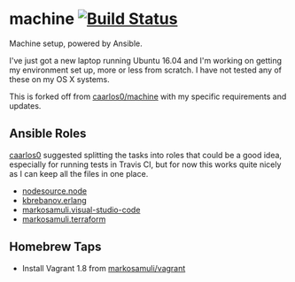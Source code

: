 # machine [![Build Status](https://travis-ci.org/markosamuli/machine.svg?branch=master)](https://travis-ci.org/markosamuli/machine)

Machine setup, powered by Ansible. 

I've just got a new laptop running Ubuntu 16.04 and I'm working on getting my environment 
set up, more or less from scratch. I have not tested any of these on my OS X systems.

This is forked off from [caarlos0/machine](https://github.com/caarlos0/machine) with my 
specific requirements and updates.

## Ansible Roles

[caarlos0](https://github.com/caarlos0) suggested splitting the tasks into roles that 
could be a good idea, especially for running tests in Travis CI, but for now this works 
quite nicely as I can keep all the files in one place.

- [nodesource.node](https://github.com/nodesource/ansible-nodejs-role)
- [kbrebanov.erlang](https://github.com/kbrebanov/ansible-erlang)
- [markosamuli.visual-studio-code](https://github.com/markosamuli/ansible-visual-studio-code)
- [markosamuli.terraform](https://github.com/markosamuli/ansible-terraform)

## Homebrew Taps

- Install Vagrant 1.8 from [markosamuli/vagrant](https://github.com/markosamuli/homebrew-vagrant)